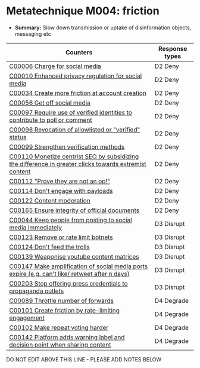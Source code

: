 # Metatechnique M004: friction

* **Summary:** Slow down transmission or uptake of disinformation objects, messaging etc


| Counters | Response types |
| -------- | -------------- |
| [C00006 Charge for social media](../counters/C00006.md) | D2 Deny |
| [C00010 Enhanced privacy regulation for social media](../counters/C00010.md) | D2 Deny |
| [C00034 Create more friction at account creation](../counters/C00034.md) | D2 Deny |
| [C00056 Get off social media](../counters/C00056.md) | D2 Deny |
| [C00097 Require use of verified identities to contribute to poll or comment](../counters/C00097.md) | D2 Deny |
| [C00098 Revocation of allowlisted or "verified" status](../counters/C00098.md) | D2 Deny |
| [C00099 Strengthen verification methods](../counters/C00099.md) | D2 Deny |
| [C00110 Monetize centrist SEO by subsidizing the difference in greater clicks towards extremist content](../counters/C00110.md) | D2 Deny |
| [C00112 "Prove they are not an op!"](../counters/C00112.md) | D2 Deny |
| [C00114 Don't engage with payloads](../counters/C00114.md) | D2 Deny |
| [C00122 Content moderation](../counters/C00122.md) | D2 Deny |
| [C00165 Ensure integrity of official documents](../counters/C00165.md) | D2 Deny |
| [C00044 Keep people from posting to social media immediately](../counters/C00044.md) | D3 Disrupt |
| [C00123 Remove or rate limit botnets](../counters/C00123.md) | D3 Disrupt |
| [C00124 Don't feed the trolls](../counters/C00124.md) | D3 Disrupt |
| [C00139 Weaponise youtube content matrices](../counters/C00139.md) | D3 Disrupt |
| [C00147 Make amplification of social media ports expire (e.g. can't like/ retweet after n days)](../counters/C00147.md) | D3 Disrupt |
| [C00203 Stop offering press credentials to propaganda outlets](../counters/C00203.md) | D3 Disrupt |
| [C00089 Throttle number of forwards](../counters/C00089.md) | D4 Degrade |
| [C00101 Create friction by rate-limiting engagement](../counters/C00101.md) | D4 Degrade |
| [C00102 Make repeat voting harder](../counters/C00102.md) | D4 Degrade |
| [C00142 Platform adds warning label and decision point when sharing content](../counters/C00142.md) | D4 Degrade |



DO NOT EDIT ABOVE THIS LINE - PLEASE ADD NOTES BELOW